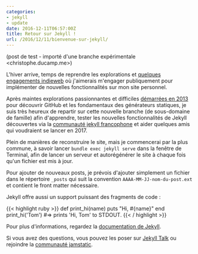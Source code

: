 ```yaml
---
categories:
- jekyll
- update
date: 2016-12-11T06:57:00Z
title: Retour sur Jekyll !
url: /2016/12/11/bienvenue-sur-jekyll/
---
```


(post de test - importé d'une branche expérimentale <christophe.ducamp.me>)

L'hiver arrive, temps de reprendre les explorations et [quelques engagements indieweb](https://indieweb.org/2017-01-01-commitments) où j'aimerais m'engager publiquement pour implémenter de nouvelles fonctionnalités sur mon site personnel.

Après maintes explorations passionnantes et difficiles [démarrées en 2013](https://christopheducamp.com/2013/12/03/premier-pas-sur-jekyll/) pour découvrir GitHub et les fondamentaux des générateurs statiques, je suis très heureux de repartir sur cette nouvelle branche (de sous-domaine de famille) afin d'apprendre, tester les nouvelles fonctionnalités de Jekyll découvertes via la [communauté jekyll francophone](http://jekyll-fr.org/) et aider quelques amis qui voudraient se lancer en 2017. 

Plein de manières de reconstruire le site, mais je commencerai par la plus commune, à savoir lancer `bundle exec jekyll serve` dans la fenêtre de Terminal, afin de lancer un serveur et autorégénérer le site à chaque fois qu'un fichier est mis à jour.

Pour ajouter de nouveaux posts, je prévois d'ajouter simplement un fichier dans le répertoire `_posts` qui suit la convention `AAAA-MM-JJ-nom-du-post.ext` et contient le front matter nécessaire.

Jekyll offre aussi un support puissant des fragments de code : 

{{< highlight ruby >}}
def print_hi(name)
  puts "Hi, #{name}"
end
print_hi('Tom')
#=> prints 'Hi, Tom' to STDOUT.
{{< / highlight >}}

Pour plus d'informations, regardez la [documentation de Jekyll][jekyll-docs]. 

Si vous avez des questions, vous pouvez les poser sur [Jekyll Talk][jekyll-talk] ou rejoindre la [communauté jamstatic][jamstactic].

[jekyll-docs]: http://jekyllrb.com/docs/home
[jekyll-gh]:   https://github.com/jekyll/jekyll
[jekyll-talk]: https://talk.jekyllrb.com/
[jamstactic]: https://jamstatic.fr/
